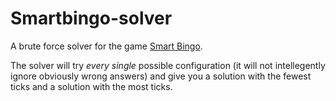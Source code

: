 # Smartbingo-solver
A brute force solver for the game [Smart Bingo](https://github.com/26F-Studio/smartbingo).

The solver will try *every single* possible configuration (it will not intellegently ignore obviously wrong answers) and give you a solution with the fewest ticks and a solution with the most ticks.
